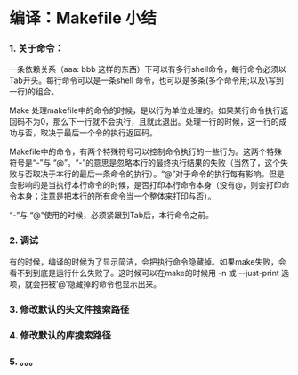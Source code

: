 # 编译：Makefile 小结

### 1. 关于命令：

一条依赖关系（aaa: bbb 这样的东西）下可以有多行shell命令，每行命令必须以Tab开头。每行命令可以是一条shell 命令，也可以是多条(多个命令用;以及\写到一行)的组合。

Make 处理makefile中的命令的时候，是以行为单位处理的。如果某行命令执行返回码不为0，那么下一行就不会执行，且就此退出。处理一行的时候，这一行的成功与否，取决于最后一个令的执行返回码。

Makefile中的命令，有两个特殊符号可以控制命令执行的一些行为。这两个特殊符号是“-”与 “@”。“-”的意思是忽略本行的最终执行结果的失败（当然了，这个失败与否取决于本行的最后一条命令的执行）。“@”对于命令的执行每有影响。但是会影响的是当执行本行命令的时候，是否打印本行命令本身（没有@，则会打印命令本身；注意是把本行的所有命令当一个整体来打印与否）。

“-”与 “@”使用的时候，必须紧跟到Tab后，本行命令之前。

### 2. 调试

有的时候，编译的时候为了显示简洁，会把执行命令隐藏掉。如果make失败，会看不到到底是运行什么失败了。这时候可以在make的时候用 -n 或 --just-print 选项，就会把被‘@’隐藏掉的命令也显示出来。

### 3. 修改默认的头文件搜索路径

### 4. 修改默认的库搜索路径

### 5. 。。。
